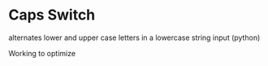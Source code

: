 # Caps Switch
alternates lower and upper case letters in a lowercase string input (python)

Working to optimize
